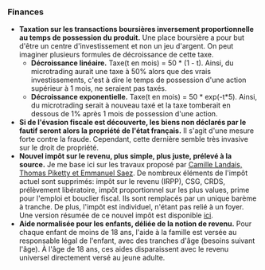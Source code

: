 ### Finances

* **Taxation sur les transactions boursières inversement proportionnelle au temps de possession du produit.** Une place boursière a pour but d'être un centre d'investissement et non un jeu d'argent. On peut imaginer plusieurs formules de décroissance de cette taxe.
  * **Décroissance linéaire.** Taxe(t en mois) = 50 * (1 - t). Ainsi, du microtrading aurait une taxe à 50% alors que des vrais investissements, c'est à dire le temps de possession d'une action supérieur à 1 mois, ne seraient pas taxés.
  * **Décroissance exponentielle.** Taxe(t en mois) = 50 * exp(-t*5). Ainsi, du microtrading serait à nouveau taxé et la taxe tomberait en dessous de 1% après 1 mois de possession d'une action.
* **Si de l'évasion fiscale est découverte, les biens non déclarés par le fautif seront alors la propriété de l'état français.** Il s'agit d'une mesure forte contre la fraude. Cependant, cette dernière semble très invasive sur le droit de propriété.
* **Nouvel impôt sur le revenu, plus simple, plus juste, prélevé à la source.** Je me base ici sur les travaux proposé par [Camille Landais, Thomas Piketty et Emmanuel Saez](http://www.revolution-fiscale.fr/). De nombreux éléments de l'impôt actuel sont supprimés: impôt sur le revenu (IRPP), CSG, CRDS, prélèvement libératoire, impôt proportionnel sur les plus values, prime pour l'emploi et bouclier fiscal. Ils sont remplacés par un unique barème à tranche. De plus, l'impôt est individuel, n'étant pas relié à un foyer. Une version résumée de ce nouvel impôt est disponible [ici](http://www.revolution-fiscale.fr/img/t2-1.pdf).
* **Aide normalisée pour les enfants, déliée de la notion de revenu.** Pour chaque enfant de moins de 18 ans, l'aide à la famille est versée au responsable légal de l'enfant, avec des tranches d'âge (besoins suivant l'âge). À l'âge de 18 ans, ces aides disparaissent avec le revenu universel directement versé au jeune adulte.

